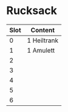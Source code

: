 # Rucksack

| Slot | Content                             |
|------|-------------------------------------|
| 0    | 1 Heiltrank                         |
| 1    | 1 Amulett                           |
| 2    |                                     |
| 3    |                                     |
| 4    |                                     |
| 5    |                                     |
| 6    |                                     |
